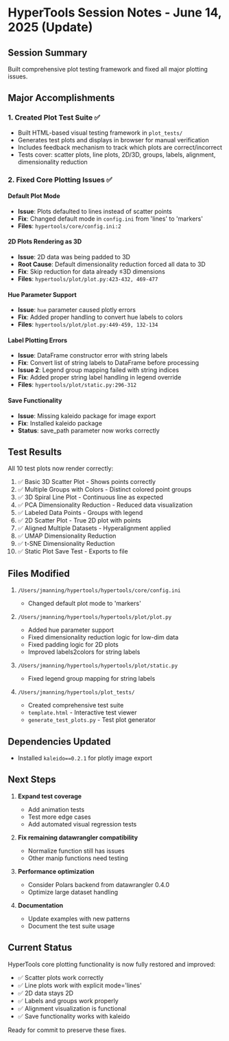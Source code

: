 # HyperTools Session Notes - June 14, 2025 (Update)

## Session Summary

Built comprehensive plot testing framework and fixed all major plotting issues.

## Major Accomplishments

### 1. Created Plot Test Suite ✅
- Built HTML-based visual testing framework in `plot_tests/`
- Generates test plots and displays in browser for manual verification
- Includes feedback mechanism to track which plots are correct/incorrect
- Tests cover: scatter plots, line plots, 2D/3D, groups, labels, alignment, dimensionality reduction

### 2. Fixed Core Plotting Issues ✅

#### Default Plot Mode
- **Issue**: Plots defaulted to lines instead of scatter points
- **Fix**: Changed default mode in `config.ini` from 'lines' to 'markers'
- **Files**: `hypertools/core/config.ini:2`

#### 2D Plots Rendering as 3D
- **Issue**: 2D data was being padded to 3D
- **Root Cause**: Default dimensionality reduction forced all data to 3D
- **Fix**: Skip reduction for data already ≤3D dimensions
- **Files**: `hypertools/plot/plot.py:423-432, 469-477`

#### Hue Parameter Support
- **Issue**: `hue` parameter caused plotly errors
- **Fix**: Added proper handling to convert hue labels to colors
- **Files**: `hypertools/plot/plot.py:449-459, 132-134`

#### Label Plotting Errors
- **Issue**: DataFrame constructor error with string labels
- **Fix**: Convert list of string labels to DataFrame before processing
- **Issue 2**: Legend group mapping failed with string indices
- **Fix**: Added proper string label handling in legend override
- **Files**: `hypertools/plot/static.py:296-312`

#### Save Functionality
- **Issue**: Missing kaleido package for image export
- **Fix**: Installed kaleido package
- **Status**: save_path parameter now works correctly

## Test Results

All 10 test plots now render correctly:
1. ✅ Basic 3D Scatter Plot - Shows points correctly
2. ✅ Multiple Groups with Colors - Distinct colored point groups
3. ✅ 3D Spiral Line Plot - Continuous line as expected
4. ✅ PCA Dimensionality Reduction - Reduced data visualization
5. ✅ Labeled Data Points - Groups with legend
6. ✅ 2D Scatter Plot - True 2D plot with points
7. ✅ Aligned Multiple Datasets - Hyperalignment applied
8. ✅ UMAP Dimensionality Reduction
9. ✅ t-SNE Dimensionality Reduction
10. ✅ Static Plot Save Test - Exports to file

## Files Modified

1. `/Users/jmanning/hypertools/hypertools/core/config.ini`
   - Changed default plot mode to 'markers'

2. `/Users/jmanning/hypertools/hypertools/plot/plot.py`
   - Added hue parameter support
   - Fixed dimensionality reduction logic for low-dim data
   - Fixed padding logic for 2D plots
   - Improved labels2colors for string labels

3. `/Users/jmanning/hypertools/hypertools/plot/static.py`
   - Fixed legend group mapping for string labels

4. `/Users/jmanning/hypertools/plot_tests/`
   - Created comprehensive test suite
   - `template.html` - Interactive test viewer
   - `generate_test_plots.py` - Test plot generator

## Dependencies Updated
- Installed `kaleido==0.2.1` for plotly image export

## Next Steps

1. **Expand test coverage**
   - Add animation tests
   - Test more edge cases
   - Add automated visual regression tests

2. **Fix remaining datawrangler compatibility**
   - Normalize function still has issues
   - Other manip functions need testing

3. **Performance optimization**
   - Consider Polars backend from datawrangler 0.4.0
   - Optimize large dataset handling

4. **Documentation**
   - Update examples with new patterns
   - Document the test suite usage

## Current Status

HyperTools core plotting functionality is now fully restored and improved:
- ✅ Scatter plots work correctly
- ✅ Line plots work with explicit mode='lines'
- ✅ 2D data stays 2D
- ✅ Labels and groups work properly
- ✅ Alignment visualization is functional
- ✅ Save functionality works with kaleido

Ready for commit to preserve these fixes.